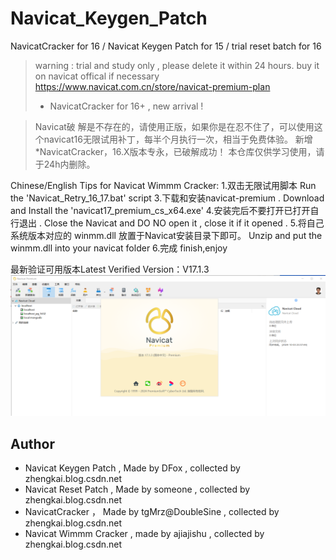 # Navicat_Keygen_Patch
NavicatCracker for 16 / Navicat Keygen Patch for 15 / trial reset batch for 16

>warning : trial and study only , please delete it within 24 hours.
>buy it on navicat offical if necessary https://www.navicat.com.cn/store/navicat-premium-plan
>* NavicatCracker for 16+ , new arrival !

>Navicat破 解是不存在的，请使用正版，如果你是在忍不住了，可以使用这个navicat16无限试用补丁，每半个月执行一次，相当于免费体验。
>新增*NavicatCracker，16.X版本专永，已破解成功！
>本仓库仅供学习使用，请于24h内删除。

Chinese/English Tips for Navicat Wimmm Cracker:
1.双击无限试用脚本 Run the 'Navicat_Retry_16_17.bat' script
3.下载和安装navicat-premium . Download and Install the 'navicat17_premium_cs_x64.exe'
4.安装完后不要打开已打开自行退出 . Close the Navicat and DO NO open it , close it if it opened .
5.将自己系统版本对应的 winmm.dll 放置于Navicat安装目录下即可。 Unzip and put the winmm.dll into your navicat folder 
6.完成 finish,enjoy

最新验证可用版本Latest Verified Version：V17.1.3
<img src="./Navicat_Wimmm_Cracker.png">


Author
----
- Navicat Keygen Patch , Made by DFox , collected by zhengkai.blog.csdn.net
- Navicat Reset Patch , Made by someone , collected by zhengkai.blog.csdn.net
- NavicatCracker ， Made by tgMrz@DoubleSine , collected by zhengkai.blog.csdn.net
- Navicat Wimmm Cracker , made by ajiajishu , collected by zhengkai.blog.csdn.net
